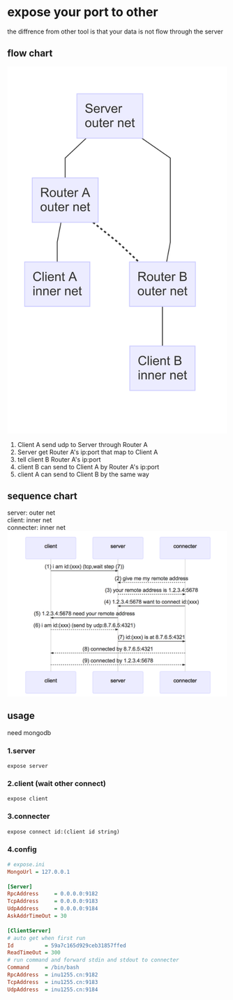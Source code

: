 # expose your port to other
the diffrence from other tool is that your data is not flow through the server 

## flow chart
![](./screenshot/architecture.mmd.png)

1. Client A send udp to Server through Router A
2. Server get Router A's ip:port that map to Client A
3. tell client B Router A's ip:port
4. client B can send to Client A by Router A's ip:port
5. client A can send to Client B by the same way

## sequence chart
server: outer net  
client: inner net  
connecter: inner net  
![](./screenshot/sequence.mmd.png)

## usage

need mongodb

### 1.server
``` 
expose server
```
### 2.client (wait other connect)
```
expose client
```
### 3.connecter 
```
expose connect id:(client id string)
```
### 4.config
``` ini
# expose.ini
MongoUrl = 127.0.0.1

[Server]
RpcAddress     = 0.0.0.0:9182
TcpAddress     = 0.0.0.0:9183
UdpAddress     = 0.0.0.0:9184
AskAddrTimeOut = 30

[ClientServer]
# auto get when first run
Id          = 59a7c165d929ceb31857ffed
ReadTimeOut = 300
# run command and forward stdin and stdout to connecter
Command     = /bin/bash
RpcAddress  = inu1255.cn:9182
TcpAddress  = inu1255.cn:9183
UdpAddress  = inu1255.cn:9184
```
